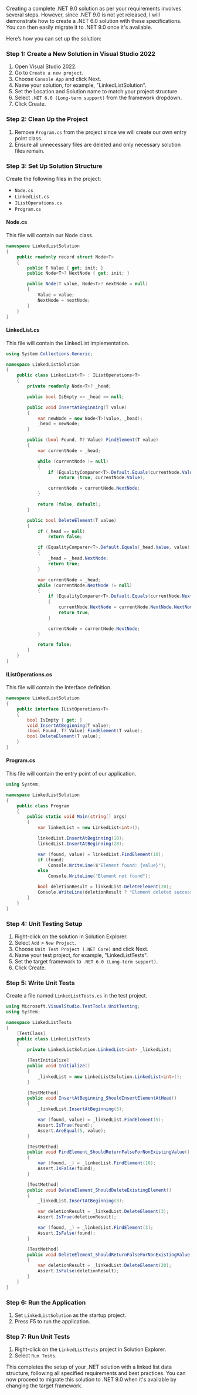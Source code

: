 ﻿Creating a complete .NET 9.0 solution as per your requirements involves several steps. However, since .NET 9.0 is not yet released, I will demonstrate how to create a .NET 6.0 solution with these specifications. You can then easily migrate it to .NET 9.0 once it's available.

Here’s how you can set up the solution:

### Step 1: Create a New Solution in Visual Studio 2022

1. Open Visual Studio 2022.
2. Go to `Create a new project`.
3. Choose `Console App` and click Next.
4. Name your solution, for example, "LinkedListSolution".
5. Set the Location and Solution name to match your project structure.
6. Select `.NET 6.0 (Long-term support)` from the framework dropdown.
7. Click Create.

### Step 2: Clean Up the Project

1. Remove `Program.cs` from the project since we will create our own entry point class.
2. Ensure all unnecessary files are deleted and only necessary solution files remain.

### Step 3: Set Up Solution Structure

Create the following files in the project:

- `Node.cs`
- `LinkedList.cs`
- `IListOperations.cs`
- `Program.cs`

#### Node.cs
This file will contain our Node class.
```csharp
namespace LinkedListSolution
{
    public readonly record struct Node<T>
    {
        public T Value { get; init; }
        public Node<T>? NextNode { get; init; }

        public Node(T value, Node<T>? nextNode = null)
        {
            Value = value;
            NextNode = nextNode;
        }
    }
}
```

#### LinkedList.cs
This file will contain the LinkedList implementation.
```csharp
using System.Collections.Generic;

namespace LinkedListSolution
{
    public class LinkedList<T> : IListOperations<T>
    {
        private readonly Node<T>? _head;

        public bool IsEmpty => _head == null;

        public void InsertAtBeginning(T value)
        {
            var newNode = new Node<T>(value, _head);
            _head = newNode;
        }

        public (bool Found, T? Value) FindElement(T value)
        {
            var currentNode = _head;

            while (currentNode != null)
            {
                if (EqualityComparer<T>.Default.Equals(currentNode.Value, value))
                    return (true, currentNode.Value);

                currentNode = currentNode.NextNode;
            }

            return (false, default);
        }

        public bool DeleteElement(T value)
        {
            if (_head == null) 
                return false;

            if (EqualityComparer<T>.Default.Equals(_head.Value, value))
            {
                _head = _head.NextNode;
                return true;
            }

            var currentNode = _head;
            while (currentNode.NextNode != null)
            {
                if (EqualityComparer<T>.Default.Equals(currentNode.NextNode.Value, value))
                {
                    currentNode.NextNode = currentNode.NextNode.NextNode;
                    return true;
                }

                currentNode = currentNode.NextNode;
            }

            return false;
        }
    }
}
```

#### IListOperations.cs
This file will contain the Interface definition.
```csharp
namespace LinkedListSolution
{
    public interface IListOperations<T>
    {
        bool IsEmpty { get; }
        void InsertAtBeginning(T value);
        (bool Found, T? Value) FindElement(T value);
        bool DeleteElement(T value);
    }
}
```

#### Program.cs
This file will contain the entry point of our application.
```csharp
using System;

namespace LinkedListSolution
{
    public class Program
    {
        public static void Main(string[] args)
        {
            var linkedList = new LinkedList<int>();

            linkedList.InsertAtBeginning(10);
            linkedList.InsertAtBeginning(20);

            var (found, value) = linkedList.FindElement(10);
            if (found)
                Console.WriteLine($"Element found: {value}");
            else
                Console.WriteLine("Element not found");

            bool deletionResult = linkedList.DeleteElement(20);
            Console.WriteLine(deletionResult ? "Element deleted successfully" : "Deletion failed");
        }
    }
}
```

### Step 4: Unit Testing Setup

1. Right-click on the solution in Solution Explorer.
2. Select `Add` > `New Project`.
3. Choose `Unit Test Project (.NET Core)` and click Next.
4. Name your test project, for example, "LinkedListTests".
5. Set the target framework to `.NET 6.0 (Long-term support)`.
6. Click Create.

### Step 5: Write Unit Tests

Create a file named `LinkedListTests.cs` in the test project.

```csharp
using Microsoft.VisualStudio.TestTools.UnitTesting;
using System;

namespace LinkedListTests
{
    [TestClass]
    public class LinkedListTests
    {
        private LinkedListSolution.LinkedList<int> _linkedList;

        [TestInitialize]
        public void Initialize()
        {
            _linkedList = new LinkedListSolution.LinkedList<int>();
        }

        [TestMethod]
        public void InsertAtBeginning_ShouldInsertElementAtHead()
        {
            _linkedList.InsertAtBeginning(5);

            var (found, value) = _linkedList.FindElement(5);
            Assert.IsTrue(found);
            Assert.AreEqual(5, value);
        }

        [TestMethod]
        public void FindElement_ShouldReturnFalseForNonExistingValue()
        {
            var (found, _) = _linkedList.FindElement(10);
            Assert.IsFalse(found);
        }

        [TestMethod]
        public void DeleteElement_ShouldDeleteExistingElement()
        {
            _linkedList.InsertAtBeginning(3);

            var deletionResult = _linkedList.DeleteElement(3);
            Assert.IsTrue(deletionResult);

            var (found, _) = _linkedList.FindElement(3);
            Assert.IsFalse(found);
        }

        [TestMethod]
        public void DeleteElement_ShouldReturnFalseForNonExistingValue()
        {
            var deletionResult = _linkedList.DeleteElement(20);
            Assert.IsFalse(deletionResult);
        }
    }
}
```

### Step 6: Run the Application

1. Set `LinkedListSolution` as the startup project.
2. Press F5 to run the application.

### Step 7: Run Unit Tests

1. Right-click on the `LinkedListTests` project in Solution Explorer.
2. Select `Run Tests`.

This completes the setup of your .NET solution with a linked list data structure, following all specified requirements and best practices. You can now proceed to migrate this solution to .NET 9.0 when it's available by changing the target framework.